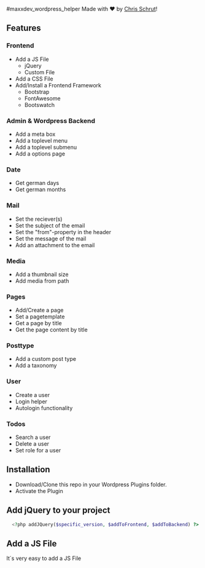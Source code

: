 #maxxdev_wordpress_helper
Made with :heart: by [Chris Schrut](https://twitter.com/chrisschrut)!

## Features
### Frontend
- Add a JS File
  - jQuery
  - Custom File
- Add a CSS File
- Add/Install a Frontend Framework
  - Bootstrap
  - FontAwesome
  - Bootswatch
  
### Admin & Wordpress Backend
- Add a meta box
- Add a toplevel menu
- Add a toplevel submenu
- Add a options page
 
### Date
- Get german days
- Get german months

### Mail
- Set the reciever(s)
- Set the subject of the email
- Set the "from"-property in the header
- Set the message of the mail
- Add an attachment to the email

### Media
- Add a thumbnail size
- Add media from path

### Pages
- Add/Create a page
- Set a pagetemplate 
- Get a page by title
- Get the page content by title

### Posttype
- Add a custom post type 
- Add a taxonomy

### User
- Create a user
- Login helper
- Autologin functionality

### Todos
- Search a user
- Delete a user
- Set role for a user

## Installation
- Download/Clone this repo in your Wordpress Plugins folder.
- Activate the Plugin

## Add jQuery to your project

```php
  <?php addJQuery($specific_version, $addToFrontend, $addToBackend) ?>
```


## Add a JS File
It´s very easy to add a JS File
